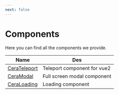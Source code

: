 ```yaml
---
next: false
---
```


# Components
Here you can find all the components we provide.

|  Name   | Des  |
|  ----  | ----  |
| [CeraTeleport](/components/CeraTeleport)  | Teleport component for vue2 |
| [CeraModal](/components/CeraModal)  | Full screen modal component |
| [CeraLoading](/components/CeraLoading)  | Loading component |



